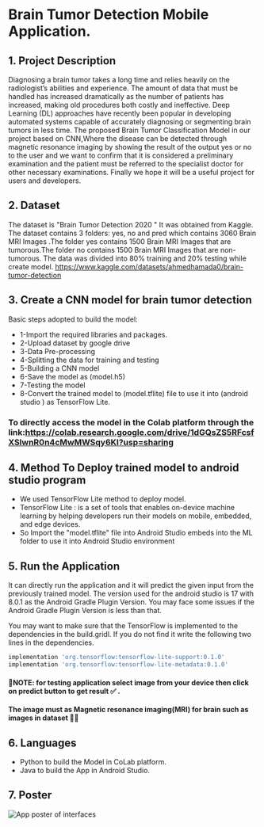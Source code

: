 # Brain Tumor Detection Mobile Application.
## 1. Project Description
Diagnosing a brain tumor takes a long time and relies heavily on the radiologist’s abilities and experience. The amount of data that must be handled has increased dramatically as the number of patients has increased, making old procedures both costly and ineffective. Deep Learning (DL) approaches have recently been popular in developing automated systems capable of accurately diagnosing or segmenting brain tumors in less time. The proposed Brain Tumor Classification Model  in our project based on CNN,Where the disease can be detected through magnetic resonance imaging by showing the result of the output yes or no to the user and we want to confirm that it is considered a preliminary examination and the patient must be referred to the specialist doctor for other necessary examinations. Finally we hope it will be a useful project for users and developers.

## 2. Dataset
The dataset is "Brain Tumor Detection 2020 " It was obtained from Kaggle. The dataset contains 3 folders: yes, no and pred which contains 3060 Brain MRI Images .The folder yes contains 1500 Brain MRI Images that are tumorous.The folder no contains 1500 Brain MRI Images that are non-tumorous. The data was divided into 80% training and 20% testing while create model.
https://www.kaggle.com/datasets/ahmedhamada0/brain-tumor-detection 

## 3. Create a CNN model for brain tumor detection 
Basic steps adopted to build the model:

* 1-Import the required libraries and packages.
* 2-Upload dataset by google drive
* 3-Data Pre-processing 
* 4-Splitting the data for training and testing
* 5-Building a CNN model
* 6-Save the model as (model.h5)
* 7-Testing the model
* 8-Convert the trained model to (model.tflite) file to use it into (android studio ) as TensorFlow Lite.
### To directly access the model in the Colab platform through the link:https://colab.research.google.com/drive/1dGQsZS5RFcsfXSlwnR0n4cMwMWSqy6KI?usp=sharing

## 4. Method To Deploy trained model to android studio program
* We used TensorFlow Lite method to deploy model.
* TensorFlow Lite : is a set of tools that enables on-device machine learning by helping developers run their models on mobile, embedded, and edge devices. 
* So Import the "model.tflite" file into Android Studio embeds into the ML folder to use it into Android Studio environment

## 5. Run the Application

It can directly run the application and it will predict the given input from the previously trained model. The version used for the android studio is 17 with 8.0.1 as the Android Gradle Plugin Version. You may face some issues if the Android Gradle Plugin Version is less than that.

You may want to make sure that the TensorFlow is implemented to the dependencies in the build.gridl. If you do not find it write the following two lines in the dependencies. 

```bash 
implementation 'org.tensorflow:tensorflow-lite-support:0.1.0'
implementation 'org.tensorflow:tensorflow-lite-metadata:0.1.0'
```
 #### 🔷NOTE: for testing application select image from your device then click on predict button to get result ✅ .
 #### The image must as Magnetic resonance imaging(MRI) for brain such as images in dataset 🧠🩻
 
## 6. Languages
* Python to build the Model in CoLab platform.
* Java to build the App in Android Studio.

## 7. Poster
![App poster of interfaces ](https://github.com/JumanahKhalid/Brain-Tumor-Detection/assets/110771258/0acedec0-a44c-48a5-9520-d1543c9f18bf)


